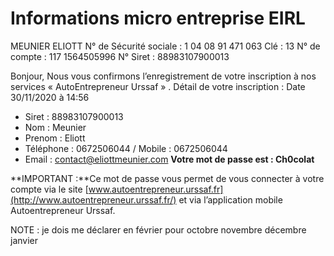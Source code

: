 # Informations micro entreprise EIRL 
MEUNIER ELIOTT 
N° de Sécurité sociale : 1 04 08 91 471 063
	Clé : 13
N° de compte : 117 1564505996
N° Siret : 88983107900013

Bonjour,
Nous vous confirmons l’enregistrement de votre inscription à nos services « AutoEntrepreneur Urssaf » .
Détail de votre inscription :
Date 30/11/2020 à 14:56
* Siret : 88983107900013
* Nom : Meunier
* Prenom : Eliott
* Téléphone : 0672506044 / Mobile : 0672506044
* Email :  [contact@eliottmeunier.com](mailto:contact@eliottmeunier.com) 
**Votre mot de passe est : Ch0colat**

**IMPORTANT :**Ce mot de passe vous permet de vous connecter à votre compte via le site  [www.autoentrepreneur.urssaf.fr](http://www.autoentrepreneur.urssaf.fr/)  et via l’application mobile Autoentrepreneur Urssaf.

NOTE : je dois me déclarer en février pour octobre novembre décembre janvier
